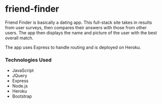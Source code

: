 # friend-finder

Friend Finder is basically a dating app. This full-stack site takes in results from user surveys, then compares their answers with those from other users. The app then displays the name and picture of the user with the best overall match.

The app uses Express to handle routing and is deployed on Heroku.

### Technologies Used

* JavaScript
* JQuery
* Express
* Node.js
* Heroku
* Bootstrap

